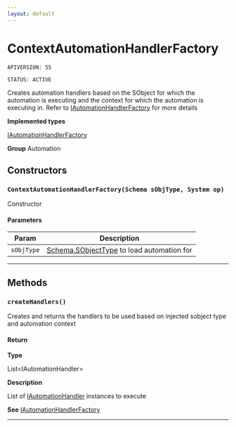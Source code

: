 ```yaml
---
layout: default
---
```

# ContextAutomationHandlerFactory

`APIVERSION: 55`

`STATUS: ACTIVE`

Creates automation handlers based on the SObject for which the automation is executing and the
context for which the automation is executing in. Refer to [IAutomationHandlerFactory](./IAutomationHandlerFactory.md) for more details


**Implemented types**

[IAutomationHandlerFactory](./IAutomationHandlerFactory.md)


**Group** Automation

## Constructors
### `ContextAutomationHandlerFactory(Schema sObjType, System op)`

Constructor

#### Parameters

|Param|Description|
|---|---|
|`sObjType`|[Schema.SObjectType](https://developer.salesforce.com/docs/atlas.en-us.apexref.meta/apexref/apex_class_Schema_SObjectType.htm) to load automation for|

---
## Methods
### `createHandlers()`

Creates and returns the handlers to be used based on injected sobject type and automation context

#### Return

**Type**

List&lt;IAutomationHandler&gt;

**Description**

List of [IAutomationHandler](./IAutomationHandler.md) instances to execute


**See** [IAutomationHandlerFactory](./IAutomationHandlerFactory.md)

---
